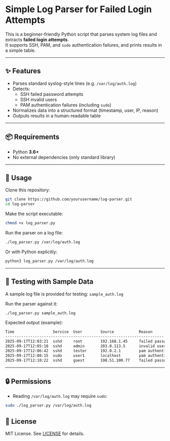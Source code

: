 # Simple Log Parser for Failed Login Attempts

This is a beginner-friendly Python script that parses system log files and extracts **failed login attempts**.  
It supports SSH, PAM, and `sudo` authentication failures, and prints results in a simple table.

---

## ✨ Features

- Parses standard syslog-style lines (e.g. `/var/log/auth.log`)
- Detects:
  - SSH failed password attempts
  - SSH invalid users
  - PAM authentication failures (including `sudo`)
- Normalizes data into a structured format (timestamp, user, IP, reason)
- Outputs results in a human-readable table

---

## 📦 Requirements

- Python **3.6+**
- No external dependencies (only standard library)

---

## 🚀 Usage

Clone this repository:

```bash
git clone https://github.com/yourusername/log-parser.git
cd log-parser
```

Make the script executable:

```bash
chmod +x log_parser.py
```

Run the parser on a log file:

```bash
./log_parser.py /var/log/auth.log
```

Or with Python explicitly:

```bash
python3 log_parser.py /var/log/auth.log
```

---

## 🧪 Testing with Sample Data

A sample log file is provided for testing: `sample_auth.log`

Run the parser against it:

```bash
./log_parser.py sample_auth.log
```

Expected output (example):

```bash
Time                 Service  User        Source           Reason
----------------------------------------------------------------------
2025-09-17T12:03:21  sshd     root        192.168.1.45     failed password
2025-09-17T12:05:10  sshd     admin       203.0.113.5      invalid user
2025-09-17T12:06:42  sshd     tester      192.0.2.1        pam authentication failure
2025-09-17T12:08:15  sudo     user1       localhost        pam authentication failure
2025-09-17T12:10:22  sshd     guest       198.51.100.77    failed password (invalid user)
```

---

## 🔒 Permissions

- Reading `/var/log/auth.log` may require `sudo`:

```bash
sudo ./log_parser.py /var/log/auth.log
```

## 📜 License

MIT License. See [LICENSE]() for details.
